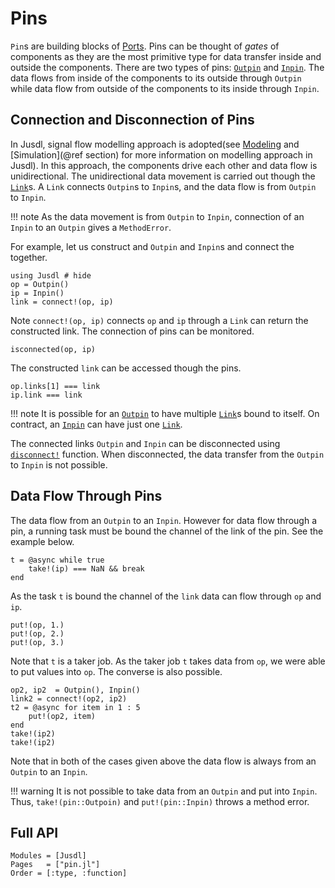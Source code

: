 # Pins
`Pin`s are building blocks of [Ports](@ref). Pins can be thought of *gates* of components as they are the most primitive type for data transfer inside and outside the components. There are two types of pins: [`Outpin`](@ref) and [`Inpin`](@ref). The data flows from inside of the components to its outside through `Outpin` while data flow from outside of the components to its inside through `Inpin`.

## Connection and Disconnection of Pins 
In Jusdl, signal flow modelling approach is adopted(see [Modeling](@ref) and [Simulation](@ref section) for more information on modelling approach in Jusdl). In this approach, the components drive each other and data flow is unidirectional. The unidirectional data movement is carried out though the [`Link`](@ref)s. A `Link` connects `Outpin`s to `Inpin`s, and the data flow is from `Outpin` to `Inpin`.

!!! note 
    As the data movement is from `Outpin` to `Inpin`, connection of an  `Inpin` to an `Outpin` gives a `MethodError`.

For example, let us construct and `Outpin` and `Inpin`s and connect the together.
```@repl pin_example_1
using Jusdl # hide 
op = Outpin() 
ip = Inpin() 
link = connect!(op, ip)
```
Note `connect!(op, ip)` connects `op` and `ip` through a `Link` can return the constructed link. The connection of pins can be monitored. 
```@repl pin_example_1
isconnected(op, ip)
```
The constructed `link` can be accessed though the pins. 
```@repl pin_example_1
op.links[1] === link 
ip.link === link
```

!!! note 
    It is possible for an [`Outpin`](@ref) to have multiple [`Link`](@ref)s bound to itself. On contract, an [`Inpin`](@ref) can have just one [`Link`](@ref).

The connected links `Outpin` and `Inpin` can be disconnected using [`disconnect!`](@ref) function. When disconnected, the data transfer from the `Outpin` to `Inpin` is not possible. 

## Data Flow Through Pins 
The data flow from an `Outpin` to an `Inpin`. However for data flow through a pin, a running task must be bound the channel of the link of the pin. See the example below. 
```@repl pin_example_1
t = @async while true 
    take!(ip) === NaN && break 
end 
```
As the task `t` is bound the channel of the `link` data can flow through `op` and `ip`. 
```@repl pin_example_1
put!(op, 1.)
put!(op, 2.) 
put!(op, 3.)
```
Note that `t` is a taker job. As the taker job `t` takes data from `op`, we were able to put values into `op`. The converse is also possible. 
```@repl pin_example_1
op2, ip2  = Outpin(), Inpin() 
link2 = connect!(op2, ip2) 
t2 = @async for item in 1 : 5
    put!(op2, item)
end
take!(ip2)
take!(ip2)
```
Note that in both of the cases given above the data flow is always from an `Outpin` to an `Inpin`. 

!!! warning 
    It is not possible to take data from an `Outpin` and put into `Inpin`. Thus, `take!(pin::Outpoin)` and `put!(pin::Inpin)` throws a method error.

## Full API 
```@autodocs
Modules = [Jusdl]
Pages   = ["pin.jl"]
Order = [:type, :function]
```